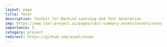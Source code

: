 ```yaml
---
layout: page
title: Texar
description: Toolkit for Machine Learning and Text Generation.
img: https://www.casl-project.ai/pages/casl-summary-assets/assets/texar-text.png
importance: 5
category: project
redirect: https://github.com/asyml/texar
---
```

